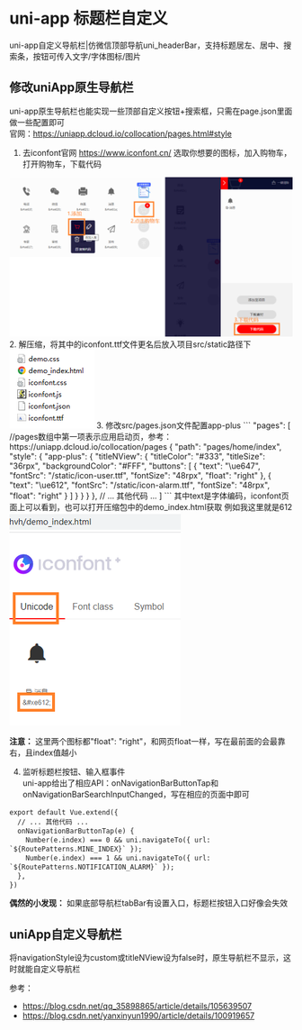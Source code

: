 # uni-app 标题栏自定义

uni-app自定义导航栏|仿微信顶部导航uni_headerBar，支持标题居左、居中、搜索条，按钮可传入文字/字体图标/图片   

## 修改uniApp原生导航栏

uni-app原生导航栏也能实现一些顶部自定义按钮+搜索框，只需在page.json里面做一些配置即可    
官网：https://uniapp.dcloud.io/collocation/pages.html#style    

1. 去iconfont官网 https://www.iconfont.cn/ 选取你想要的图标，加入购物车，打开购物车，下载代码    
<img src="img/iconfont1.png" />    
2. 解压缩，将其中的iconfont.ttf文件更名后放入项目src/static路径下    
<img src="img/iconfont2.png" />    
3. 修改src/pages.json文件配置app-plus    
```
"pages": [ //pages数组中第一项表示应用启动页，参考：https://uniapp.dcloud.io/collocation/pages
  {
    "path": "pages/home/index",
    "style": {
      "app-plus": {
        "titleNView": {
          "titleColor": "#333",
          "titleSize": "36rpx",
          "backgroundColor": "#FFF",
          "buttons": [
	    {
	      "text": "\ue647",
	      "fontSrc": "/static/icon-user.ttf",
	      "fontSize": "48rpx",
	      "float": "right"
	    },
            {
              "text": "\ue612",
              "fontSrc": "/static/icon-alarm.ttf",
              "fontSize": "48rpx",
              "float": "right"
            }
          ]
        }
      }
    }
  },
  // ... 其他代码 ...
]
```
其中text是字体编码，iconfont页面上可以看到，也可以打开压缩包中的demo_index.html获取    
例如我这里就是612    
<img src="img/iconfont3.png" />    

**注意：**  这里两个图标都"float": "right"，和网页float一样，写在最前面的会最靠右，且index值越小    

4. 监听标题栏按钮、输入框事件    
uni-app给出了相应API：onNavigationBarButtonTap和onNavigationBarSearchInputChanged，写在相应的页面中即可    
```
export default Vue.extend({
  // ... 其他代码 ...
  onNavigationBarButtonTap(e) {
    Number(e.index) === 0 && uni.navigateTo({ url: `${RoutePatterns.MINE_INDEX}` });
    Number(e.index) === 1 && uni.navigateTo({ url: `${RoutePatterns.NOTIFICATION_ALARM}` });
  },
})
```

**偶然的小发现：** 如果底部导航栏tabBar有设置入口，标题栏按钮入口好像会失效    


## uniApp自定义导航栏

将navigationStyle设为custom或titleNView设为false时，原生导航栏不显示，这时就能自定义导航栏    




参考： 
- https://blog.csdn.net/qq_35898865/article/details/105639507
- https://blog.csdn.net/yanxinyun1990/article/details/100919657
